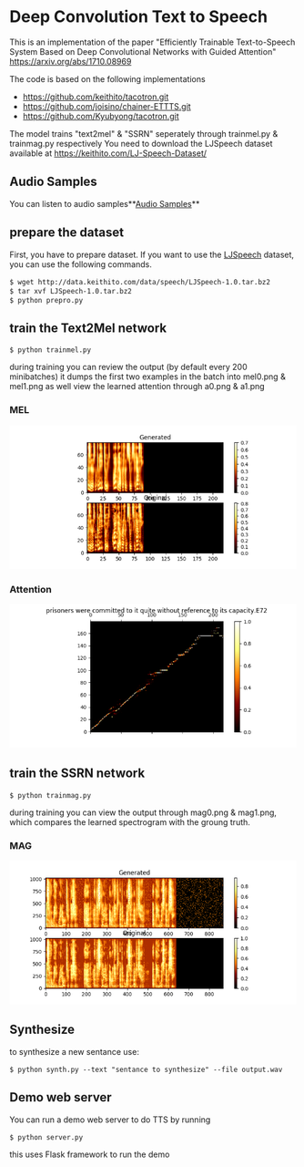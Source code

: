 # Deep Convolution Text to Speech 
This is an implementation of the paper "Efficiently Trainable Text-to-Speech System Based on Deep Convolutional Networks with Guided Attention" https://arxiv.org/abs/1710.08969

The code is based on the following implementations
- https://github.com/keithito/tacotron.git
- https://github.com/joisino/chainer-ETTTS.git
- https://github.com/Kyubyong/tacotron.git

The model trains "text2mel" & "SSRN" seperately through trainmel.py & trainmag.py respectively
You need to download the LJSpeech dataset available at https://keithito.com/LJ-Speech-Dataset/

## Audio Samples

You can listen to audio samples**[Audio Samples](https://eazhary.github.io/samples.html)** 


## prepare the dataset

First, you have to prepare dataset. If you want to use the [LJSpeech](https://keithito.com/LJ-Speech-Dataset/) dataset, you can use the following commands.

```
$ wget http://data.keithito.com/data/speech/LJSpeech-1.0.tar.bz2
$ tar xvf LJSpeech-1.0.tar.bz2
$ python prepro.py 
```
## train the Text2Mel network

```
$ python trainmel.py
```

during training you can review the output (by default every 200 minibatches) it dumps the first two examples in the batch into mel0.png & mel1.png as well view the learned attention through a0.png & a1.png

### MEL
<img src="fig/mel0.png">

### Attention
<img src="fig/a0.png">

## train the SSRN network

```
$ python trainmag.py
```

during training you can view the output through mag0.png & mag1.png, which compares the learned spectrogram with the groung truth.

### MAG
<img src="fig/mag0.png">

## Synthesize

to synthesize a new sentance use:
```
$ python synth.py --text "sentance to synthesize" --file output.wav
```

## Demo web server

You can run a demo web server to do TTS by running
```
$ python server.py
```

this uses Flask framework to run the demo
